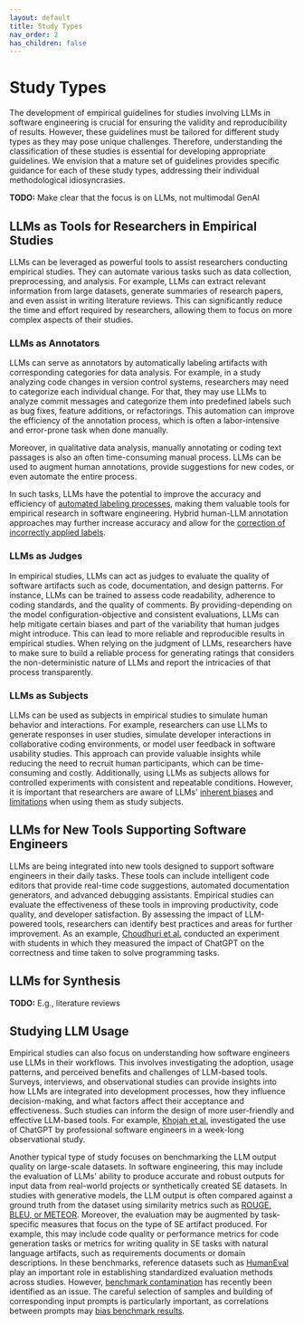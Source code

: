 ```yaml
---
layout: default
title: Study Types
nav_order: 2
has_children: false
---
```


# Study Types

The development of empirical guidelines for studies involving LLMs in software engineering is crucial for ensuring the validity and reproducibility of results. However, these guidelines must be tailored for different study types as they may pose unique challenges. Therefore, understanding the classification of these studies is essential for developing appropriate guidelines.
We envision that a mature set of guidelines provides specific guidance for each of these study types, addressing their individual methodological idiosyncrasies.

**TODO:** Make clear that the focus is on LLMs, not multimodal GenAI

## LLMs as Tools for Researchers in Empirical Studies

LLMs can be leveraged as powerful tools to assist researchers conducting empirical studies. They can automate various tasks such as data collection, preprocessing, and analysis. For example, LLMs can extract relevant information from large datasets, generate summaries of research papers, and even assist in writing literature reviews. This can significantly reduce the time and effort required by researchers, allowing them to focus on more complex aspects of their studies.

### LLMs as Annotators

LLMs can serve as annotators by automatically labeling artifacts with corresponding categories for data analysis.
For example, in a study analyzing code changes in version control systems, researchers may need to categorize each individual change.
For that, they may use LLMs to analyze commit messages and categorize them into predefined labels such as bug fixes, feature additions, or refactorings.
This automation can improve the efficiency of the annotation process, which is often a labor-intensive and error-prone task when done manually.

Moreover, in qualitative data analysis, manually annotating or coding text passages is also an often time-consuming manual process.
LLMs can be used to augment human annotations, provide suggestions for new codes, or even automate the entire process.

In such tasks, LLMs have the potential to improve the accuracy and efficiency of [automated labeling processes](https://dl.acm.org/doi/pdf/10.1145/3637528.3671647), making them valuable tools for empirical research in software engineering.
Hybrid human-LLM annotation approaches may further increase accuracy and allow for the [correction of incorrectly applied labels](https://dl.acm.org/doi/abs/10.1145/3613904.3641960).

### LLMs as Judges

In empirical studies, LLMs can act as judges to evaluate the quality of software artifacts such as code, documentation, and design patterns. 
For instance, LLMs can be trained to assess code readability, adherence to coding standards, and the quality of comments. 
By providing-depending on the model configuration-objective and consistent evaluations, LLMs can help mitigate certain biases and part of the variability that human judges might introduce. 
This can lead to more reliable and reproducible results in empirical studies.
When relying on the judgment of LLMs, researchers have to make sure to build a reliable process for generating ratings that considers the non-deterministic nature of LLMs and report the intricacies of that process transparently.

### LLMs as Subjects

LLMs can be used as subjects in empirical studies to simulate human behavior and interactions. For example, researchers can use LLMs to generate responses in user studies, simulate developer interactions in collaborative coding environments, or model user feedback in software usability studies. This approach can provide valuable insights while reducing the need to recruit human participants, which can be time-consuming and costly. Additionally, using LLMs as subjects allows for controlled experiments with consistent and repeatable conditions.
However, it is important that researchers are aware of LLMs' [inherent biases]({https://doi.org/10.1038/d41586-023-01689-4) and [limitations](https://link.springer.com/article/10.1007/s00146-023-01725-x) when using them as study subjects.

## LLMs for New Tools Supporting Software Engineers

LLMs are being integrated into new tools designed to support software engineers in their daily tasks. These tools can include intelligent code editors that provide real-time code suggestions, automated documentation generators, and advanced debugging assistants. Empirical studies can evaluate the effectiveness of these tools in improving productivity, code quality, and developer satisfaction. By assessing the impact of LLM-powered tools, researchers can identify best practices and areas for further improvement.
As an example, [Choudhuri et al.](https://dl.acm.org/doi/abs/10.1145/3597503.3639201) conducted an experiment with students in which they measured the impact of ChatGPT on the correctness and time taken to solve programming tasks.

## LLMs for Synthesis

**TODO:** E.g., literature reviews

## Studying LLM Usage

Empirical studies can also focus on understanding how software engineers use LLMs in their workflows. This involves investigating the adoption, usage patterns, and perceived benefits and challenges of LLM-based tools. Surveys, interviews, and observational studies can provide insights into how LLMs are integrated into development processes, how they influence decision-making, and what factors affect their acceptance and effectiveness. Such studies can inform the design of more user-friendly and effective LLM-based tools.
For example, [Khojah et al.](https://dl.acm.org/doi/10.1145/3660788) investigated the use of ChatGPT by professional software engineers in a week-long observational study.

Another typical type of study focuses on benchmarking the LLM output quality on large-scale datasets.
In software engineering, this may include the evaluation of LLMs' ability to produce accurate and robust outputs for input data from real-world projects or synthetically created SE datasets.
In studies with generative models, the LLM output is often compared against a ground truth from the dataset using similarity metrics such as [ROUGE, BLEU, or METEOR](https://doi.org/10.1145/3695988).
Moreover, the evaluation may be augmented by task-specific measures that focus on the type of SE artifact produced.
For example, this may include code quality or performance metrics for code generation tasks or metrics for writing quality in SE tasks with natural language artifacts, such as requirements documents or domain descriptions.
In these benchmarks, reference datasets such as [HumanEval](https://arxiv.org/abs/2107.03374) play an important role in establishing standardized evaluation methods across studies.
However, [benchmark contamination](https://arxiv.org/abs/2410.16186) has recently been identified as an issue.
The careful selection of samples and building of corresponding input prompts is particularly important, as correlations between prompts may [bias benchmark results](https://aclanthology.org/2024.acl-long.560/).
